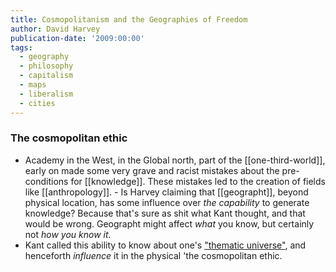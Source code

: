 ```yaml
---
title: Cosmopolitanism and the Geographies of Freedom
author: David Harvey
publication-date: '2009:00:00'
tags:
  - geography
  - philosophy
  - capitalism
  - maps
  - liberalism
  - cities
---
```

### The cosmopolitan ethic
- Academy in the West, in the Global north, part of the [[one-third-world]], early on made some very grave and racist mistakes about the pre-conditions for [[knowledge]]. These mistakes led to the creation of fields like [[anthropology]]. 
		- Is Harvey claiming that [[geographt]], beyond physical location, has some influence over *the capability* to generate knowledge? Because that's sure as shit what Kant thought, and that would be wrong. Geographt might affect *what* you know, but certainly not *how you know it*.
- Kant called this ability to know about one's ["thematic universe"](pedagogy-of-the-oppressed.md), and henceforth *influence* it in the physical 'the cosmopolitan ethic.
